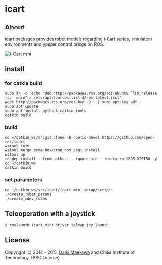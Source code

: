 icart
=================

## About

icart packages provides robot models regarding i-Cart series, simulation environments and ypspur control bridge on ROS.

![i-Cart mini](http://wiki.ros.org/Robots/icart_mini?action=AttachFile&do=get&target=icart_mini.png)

## install
### for catkin build
```
sudo sh -c 'echo "deb http://packages.ros.org/ros/ubuntu `lsb_release -sc` main" > /etc/apt/sources.list.d/ros-latest.list'
wget http://packages.ros.org/ros.key -O - | sudo apt-key add -
sudo apt update
sudo apt install python3-catkin-tools
catkin build
```

### build
```
cd ~/catkin_ws/srcgit clone -b noetic-devel https://github.com/open-rdc/icart
wstool init
wstool merge orne-box/orne_box_pkgs.install
wstool up
rosdep install --from-paths . --ignore-src --rosdistro $ROS_DISTRO -y
cd ~/catkin_ws
catkin build
```

### set parameters
```
cd ~/catkin_ws/src/icart/icart_mini_setup/scripts
./create_robot_params
./create_udev_rules
```

## Teleoperation with a joystick

```sh
$ roslaunch icart_mini_driver teleop_joy.launch
```

## License

Copyright (c) 2014 - 2015, [Daiki Maekawa](https://github.com/DaikiMaekawa) and Chiba Institute of Technology. (BSD License)

